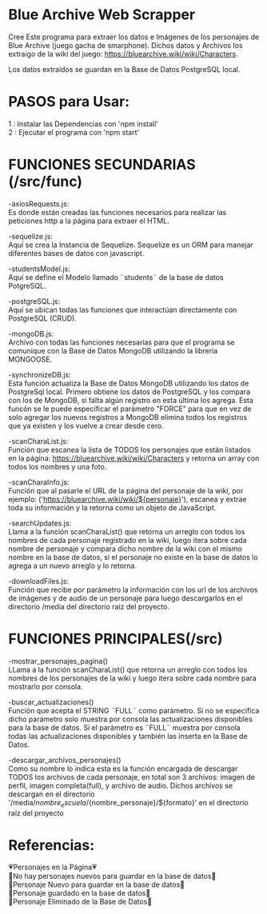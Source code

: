 # Blue Archive Web Scrapper
Cree Este programa para extraer los datos e Imágenes de los personajes de Blue Archive (juego gacha de smarphone). Dichos datos y Archivos los extraigo de la wiki del juego: https://bluearchive.wiki/wiki/Characters.
  
Los datos extraídos se guardan en la Base de Datos PostgreSQL local.  
  
# PASOS para Usar:
1 : Instalar las Dependencias con 'npm install'  
2 : Ejecutar el programa con 'npm start' 
# FUNCIONES SECUNDARIAS (/src/func)
-axiosRequests.js:  
Es donde están creadas las funciones necesarios para realizar las peticiones http a la página para extraer el HTML.  
   
-sequelize.js:   
Aquí se crea la Instancia de Sequelize. Sequelize es un ORM para manejar diferentes bases de datos con javascript.   
    
-studentsModel.js:   
Aquí se define el Modelo llamado ¨students¨ de la base de datos PotgreSQL.   
    
-postgreSQL.js:   
Aquí se ubican todas las funciones que interactúan directamente con PostgreSQL (CRUD).
    
-mongoDB.js:   
Archivo con todas las funciones necesarias para que el programa se comunique con la Base de Datos MongoDB utilizando la librería MONGOOSE.  
    
-synchronizeDB.js:  
Esta función actualiza la Base de Datos MongoDB utilizando los datos de PostgreSql local. Primero obtiene los datos de PostgreSQL y los compara con los de MongoDB, si falta algún registro en esta última los agrega. Esta funcón se le puede especificar el parámetro "FORCE" para que en vez de solo agregar los nuevos registros a MongoDB elimina todos los registros que ya existen y los vuelve a crear desde cero.
      
-scanCharaList.js:  
Función que escanea la lista de TODOS los personajes que están listados en la página: https://bluearchive.wiki/wiki/Characters y retorna un array con todos los nombres y una foto.
    
-scanCharaInfo.js:  
Función que al pasarle el URL de la página del personaje de la wiki, por ejemplo: ('https://bluearchive.wiki/wiki/${personaje}'), escanea y extrae toda su información y la retorna como un objeto de JavaScript.  
    
-searchUpdates.js:  
Llama a la función scanCharaList() que retorna un arreglo con todos los nombres de cada personaje registrado en la wiki, luego itera sobre cada nombre de personaje y compara dicho nombre de la wiki con el mismo nombre en la base de datos, si el personaje no existe en la base de datos lo agrega a un nuevo arreglo y lo retorna.  
    
-downloadFiles.js:   
Función que recibe por parámetro la información con los url de los archivos de imágenes y de audio de un personaje para luego descargarlos en el directorio /media del directorio raíz del proyecto.  
      
# FUNCIONES PRINCIPALES(/src)    
-mostrar_personajes_pagina()   
LLama a la función scanCharaList() que retorna un arreglo con todos los nombres de los personajes de la wiki y luego itera sobre cada nombre para mostrarlo por consola.   
     
-buscar_actualizaciones()   
Función que acepta el STRING ¨FULL¨ como parámetro. Si no se especifica dicho parámetro solo muestra por consola las actualizaciones disponibles para la base de datos. Si el parámetro es ¨FULL¨ muestra por consola todas las actualizaciones disponibles y también las inserta en la Base de Datos.   
    
-descargar_archivos_personajes()   
Como su nombre lo indica esta es la función encargada de descargar TODOS los archivos de cada personaje, en total son 3 archivos: imagen de perfil, imagen completa(full), y archivo de audio. Dichos archivos se descargan en el directorio '/media/${nombre_escuela}/${nombre_personaje}/${formato}' en el directorio raíz del proyecto
     
# Referencias:  
💗Personajes en la Página💗  
💜No hay personajes nuevos para guardar en la base de datos💜  
💙Personaje Nuevo para guardar en la base de datos💙  
💚Personaje guardado en la base de datos💚  
🖤Personaje Eliminado de la Base de Datos🖤  